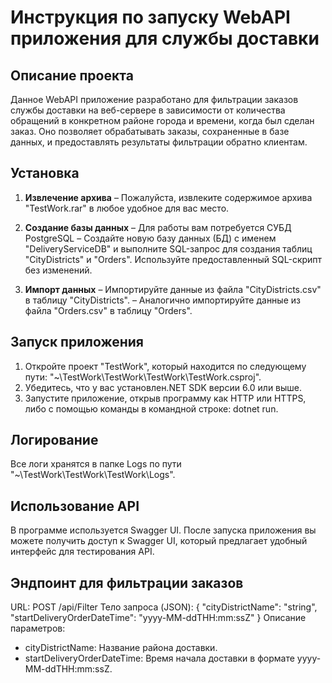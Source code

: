 # Инструкция по запуску WebAPI приложения для службы доставки

## Описание проекта
Данное WebAPI приложение разработано для фильтрации заказов службы доставки на веб-сервере в зависимости от количества обращений в конкретном районе города и времени, когда был сделан заказ. Оно позволяет обрабатывать заказы, сохраненные в базе данных, и предоставлять результаты фильтрации обратно клиентам.

## Установка
1. **Извлечение архива**
   – Пожалуйста, извлеките содержимое архива "TestWork.rar" в любое удобное для вас место.

2. **Создание базы данных**
   – Для работы вам потребуется СУБД PostgreSQL
   – Создайте новую базу данных (БД) с именем "DeliveryServiceDB" и выполните SQL-запрос для создания таблиц "CityDistricts" и "Orders". Используйте предоставленный SQL-скрипт без изменений.

3. **Импорт данных**
   – Импортируйте данные из файла "CityDistricts.csv" в таблицу "CityDistricts".
   – Аналогично импортируйте данные из файла "Orders.csv" в таблицу "Orders".

## Запуск приложения
1. Откройте проект "TestWork", который находится по следующему пути: "~\TestWork\TestWork\TestWork\TestWork.csproj".
2. Убедитесь, что у вас установлен.NET SDK версии 6.0 или выше.
3. Запустите приложение, открыв программу как HTTP или HTTPS, либо с помощью команды в командной строке: dotnet run.

## Логирование
Все логи хранятся в папке Logs по пути "~\TestWork\TestWork\TestWork\Logs".

## Использование API
В программе используется Swagger UI. После запуска приложения вы можете получить доступ к Swagger UI, который предлагает удобный интерфейс для тестирования API.

## Эндпоинт для фильтрации заказов
URL: POST /api/Filter
Тело запроса (JSON):
{
  "сityDistrictName": "string",
  "startDeliveryOrderDateTime": "yyyy-MM-ddTHH:mm:ssZ"
}
Описание параметров:
- сityDistrictName: Название района доставки.
- startDeliveryOrderDateTime: Время начала доставки в формате yyyy-MM-ddTHH:mm:ssZ.